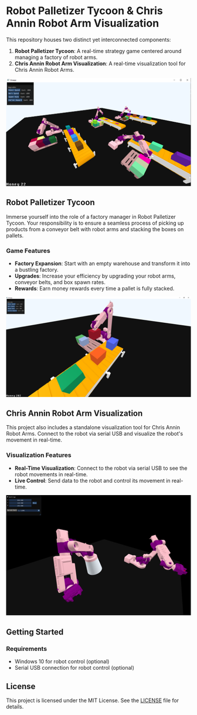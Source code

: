# Robot Palletizer Tycoon & Chris Annin Robot Arm Visualization

This repository houses two distinct yet interconnected components:

1. **Robot Palletizer Tycoon**: A real-time strategy game centered around managing a factory of robot arms.
2. **Chris Annin Robot Arm Visualization**: A real-time visualization tool for Chris Annin Robot Arms.

![Screenshot of the game](resources/images/game.png)

## Robot Palletizer Tycoon

Immerse yourself into the role of a factory manager in Robot Palletizer Tycoon. Your responsibility is to ensure a seamless process of picking up products from a conveyor belt with robot arms and stacking the boxes on pallets.

### Game Features

- **Factory Expansion**: Start with an empty warehouse and transform it into a bustling factory.
- **Upgrades**: Increase your efficiency by upgrading your robot arms, conveyor belts, and box spawn rates.
- **Rewards**: Earn money rewards every time a pallet is fully stacked.

![photo: A robot working in the factory](resources/images/game2.png)

## Chris Annin Robot Arm Visualization

This project also includes a standalone visualization tool for Chris Annin Robot Arms. Connect to the robot via serial USB and visualize the robot's movement in real-time.

### Visualization Features

- **Real-Time Visualization**: Connect to the robot via serial USB to see the robot movements in real-time.
- **Live Control**: Send data to the robot and control its movement in real-time.

![photo: Chris Annin Robot Arm Visualization](resources/images/controller.png)

## Getting Started

### Requirements

- Windows 10 for robot control (optional)
- Serial USB connection for robot control (optional)


## License

This project is licensed under the MIT License. See the [LICENSE](LICENSE) file for details.